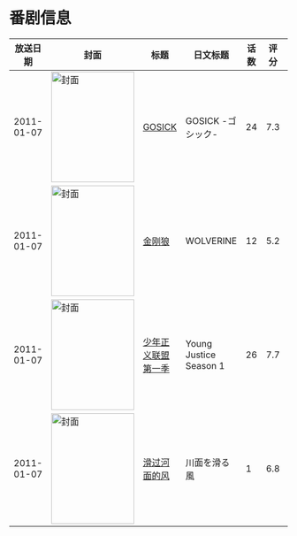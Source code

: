 # 番剧信息

|放送日期|封面|标题|日文标题|话数|评分|评分人数|
|---|---|---|---|---|---|---|
|2011-01-07|<img src="//lain.bgm.tv/pic/cover/c/9d/3d/9781_Kkik8.jpg" alt="封面" style="width:150px;height:200px;object-fit:cover;">|[GOSICK](https://bangumi.tv/subject/9781)|GOSICK -ゴシック-|24|7.3|8432人评分|
|2011-01-07|<img src="//lain.bgm.tv/pic/cover/c/b8/f3/9850_B0jwj.jpg" alt="封面" style="width:150px;height:200px;object-fit:cover;">|[金刚狼](https://bangumi.tv/subject/9850)|WOLVERINE|12|5.2|98人评分|
|2011-01-07|<img src="//lain.bgm.tv/pic/cover/c/f1/82/10941_BY3hz.jpg" alt="封面" style="width:150px;height:200px;object-fit:cover;">|[少年正义联盟 第一季](https://bangumi.tv/subject/10941)|Young Justice Season 1|26|7.7|180人评分|
|2011-01-07|<img src="//lain.bgm.tv/pic/cover/c/26/9e/12351_ZqKs2.jpg" alt="封面" style="width:150px;height:200px;object-fit:cover;">|[滑过河面的风](https://bangumi.tv/subject/12351)|川面を滑る風|1|6.8|584人评分|

